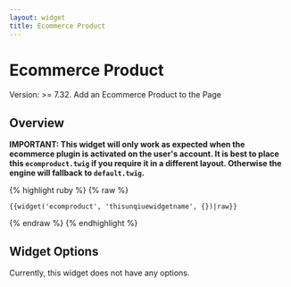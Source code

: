 ```yaml
---
layout: widget
title: Ecommerce Product
---
```


# Ecommerce Product

Version: >= 7.32. Add an Ecommerce Product to the Page

## Overview

**IMPORTANT: This widget will only work as expected when the ecommerce plugin is activated on the user's account. It is best to place this ```ecomproduct.twig``` if you require it in a different layout. Otherwise the engine will fallback to ```default.twig```.**

{% highlight ruby %}
{% raw %}

	{{widget('ecomproduct', 'thisunqiuewidgetname', {})|raw}}

{% endraw %}
{% endhighlight %}

## Widget Options

Currently, this widget does not have any options.
